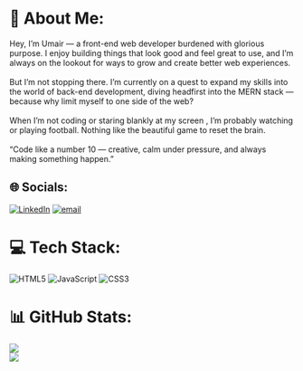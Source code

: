 # 💫 About Me:
Hey, I’m Umair — a front-end web developer burdened with glorious purpose. I enjoy building things that look good and feel great to use, and I’m always on the lookout for ways to grow and create better web experiences.<br><br>But I’m not stopping there. I’m currently on a quest to expand my skills into the world of back-end development, diving headfirst into the MERN stack — because why limit myself to one side of the web?<br><br>When I’m not coding or staring blankly at my screen , I’m probably watching or playing football. Nothing like the beautiful game to reset the brain.<br><br>“Code like a number 10 — creative, calm under pressure, and always making something happen.”


## 🌐 Socials:
[![LinkedIn](https://img.shields.io/badge/LinkedIn-%230077B5.svg?logo=linkedin&logoColor=white)](https://linkedin.com/in/www.linkedin.com/iumair10) [![email](https://img.shields.io/badge/Email-D14836?logo=gmail&logoColor=white)](mailto:imumair3000@gmail.com) 

# 💻 Tech Stack:
![HTML5](https://img.shields.io/badge/html5-%23E34F26.svg?style=for-the-badge&logo=html5&logoColor=white) ![JavaScript](https://img.shields.io/badge/javascript-%23323330.svg?style=for-the-badge&logo=javascript&logoColor=%23F7DF1E) ![CSS3](https://img.shields.io/badge/css3-%231572B6.svg?style=for-the-badge&logo=css3&logoColor=white)
# 📊 GitHub Stats:

![](https://nirzak-streak-stats.vercel.app/?user=samael-stark&theme=blueberry&hide_border=false)<br/>
![](https://github-readme-stats.vercel.app/api/top-langs/?username=samael-stark&theme=blueberry&hide_border=false&include_all_commits=false&count_private=false&layout=compact)


